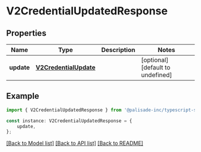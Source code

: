 # V2CredentialUpdatedResponse


## Properties

Name | Type | Description | Notes
------------ | ------------- | ------------- | -------------
**update** | [**V2CredentialUpdate**](V2CredentialUpdate.md) |  | [optional] [default to undefined]

## Example

```typescript
import { V2CredentialUpdatedResponse } from '@palisade-inc/typescript-sdk';

const instance: V2CredentialUpdatedResponse = {
    update,
};
```

[[Back to Model list]](../README.md#documentation-for-models) [[Back to API list]](../README.md#documentation-for-api-endpoints) [[Back to README]](../README.md)
